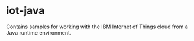 iot-java
========

Contains samples for working with the IBM Internet of Things cloud from a Java runtime environment.
